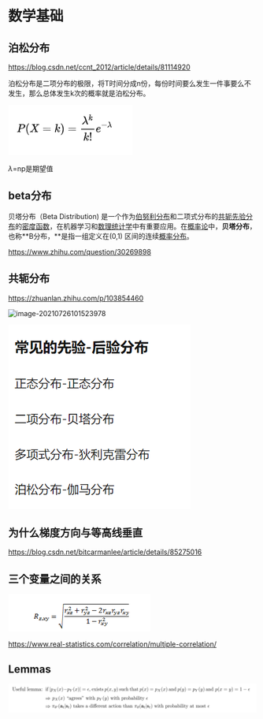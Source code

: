 # 数学基础

## 泊松分布

https://blog.csdn.net/ccnt_2012/article/details/81114920

泊松分布是二项分布的极限，将T时间分成n份，每份时间要么发生一件事要么不发生，那么总体发生k次的概率就是泊松分布。

![image-20210718122529038](数学基础.assets/image-20210718122529038.png)

$\lambda$=np是期望值

## beta分布

贝塔分布（Beta Distribution) 是一个作为[伯努利分布](https://baike.baidu.com/item/伯努利分布/7167021)和二项式分布的[共轭先验分布](https://baike.baidu.com/item/共轭先验分布/15696678)的[密度函数](https://baike.baidu.com/item/密度函数/12721265)，在机器学习和[数理统计学](https://baike.baidu.com/item/数理统计学/8763454)中有重要应用。在[概率论](https://baike.baidu.com/item/概率论/829122)中，**贝塔分布**，也称**Β分布，**是指一组定义在(0,1) 区间的连续[概率分布](https://baike.baidu.com/item/概率分布)。

https://www.zhihu.com/question/30269898

## 共轭分布

https://zhuanlan.zhihu.com/p/103854460

![image-20210726101523978](C:\Users\Administrator\AppData\Roaming\Typora\typora-user-images\image-20210726101523978.png)

![image-20210726101635882](数学基础.assets/image-20210726101635882.png)

## 为什么梯度方向与等高线垂直

https://blog.csdn.net/bitcarmanlee/article/details/85275016

## 三个变量之间的关系

![image-20220102140342600](数学基础.assets/image-20220102140342600.png)

https://www.real-statistics.com/correlation/multiple-correlation/

## Lemmas

![image-20220102141403239](数学基础.assets/image-20220102141403239.png)

